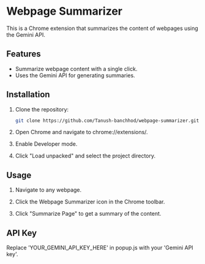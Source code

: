 # Webpage Summarizer

This is a Chrome extension that summarizes the content of webpages using the Gemini API.

## Features
- Summarize webpage content with a single click.
- Uses the Gemini API for generating summaries.

## Installation
1. Clone the repository:
   ```bash
   git clone https://github.com/Tanush-banchhod/webpage-summarizer.git
2. Open Chrome and navigate to chrome://extensions/.

3. Enable Developer mode.

4. Click "Load unpacked" and select the project directory.

## Usage
1. Navigate to any webpage.

2. Click the Webpage Summarizer icon in the Chrome toolbar.

3. Click "Summarize Page" to get a summary of the content.

## API Key
Replace 'YOUR_GEMINI_API_KEY_HERE' in popup.js with your 'Gemini API key'.


